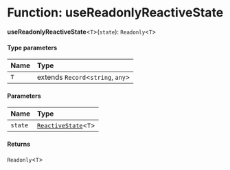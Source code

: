 # Function: useReadonlyReactiveState

**useReadonlyReactiveState**<`T`>(`state`): `Readonly`<`T`>

#### Type parameters

| Name | Type |
| :------ | :------ |
| `T` | extends `Record`<`string`, `any`> |

#### Parameters

| Name | Type |
| :------ | :------ |
| `state` | [`ReactiveState`](/en/auto-docs/reactive/classes/ReactiveState.md)<`T`> |

#### Returns

`Readonly`<`T`>
